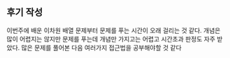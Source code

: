 ## 후기 작성

이번주에 배운 이차원 배열 문제부터 문제를 푸는 시간이 오래 걸리는 것 같다.
개념은 많이 어렵지는 않지만 문제를 푸는데 개념만 가지고는 어렵고 시간초과 판정도
자주 받았다. 많은 문제를 풀어본 다음 여러가지 접근법을 공부해야할 것 같다